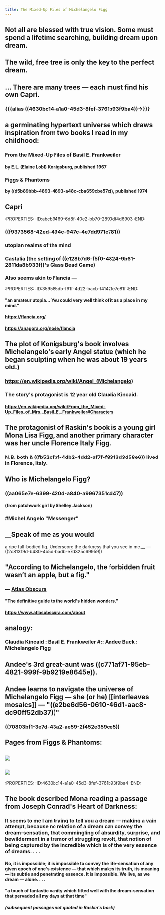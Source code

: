 ```yaml
---
title: The Mixed-Up Files of Michelangelo Figg
---
```


## __Not all are blessed with true vision. Some must spend a lifetime searching, building dream upon dream.__

## __The wild, free tree is only the key to the perfect dream.__

## __… There are many trees — each must find his own Capri.__
### {{{alias ((4630bc14-a1a0-45d3-8fef-3761b93f9ba4))→}}}

## 

## a germinating hypertext universe which draws inspiration from two books I read in my childhood:
### __From the Mixed-Up Files of Basil E. Frankweiler__
#### by E.L. (Elaine Lobl) Konigsburg, published 1967

### __Figgs & Phantoms__
#### by ((d5b89bbb-4893-4693-a48c-cba659cbe57c)), published 1974

## 

## Capri
:PROPERTIES:
:ID:abcb9469-6d8f-40e2-bb70-2890df4d6903
:END:
### ((f9373568-42ed-494c-947c-4e7dd971c781))

### utopian realms of the mind

### Castalia (the setting of ((e128b7d6-f5f0-4824-9b61-2811da8b933f))'s __Glass Bead Game__)

### Also seems akin to Flancia —
:PROPERTIES:
:ID:359585db-f91f-4d22-bacb-f4142fe7e81f
:END:
#### "an amateur utopia… You could very well think of it as a place in my mind."

#### https://flancia.org/

#### https://anagora.org/node/flancia

## 

## The plot of Konigsburg's book involves Michelangelo's early __Angel__ statue (which he began sculpting when he was about 19 years old.)
### https://en.wikipedia.org/wiki/Angel_(Michelangelo)

### The story's protagonist is 12 year old Claudia Kincaid.
#### https://en.wikipedia.org/wiki/From_the_Mixed-Up_Files_of_Mrs._Basil_E._Frankweiler#Characters

## 

## The protagonist of Raskin's book is a young girl Mona Lisa Figg, and another primary character was her uncle Florence Italy Figg.
### N.B. both  & ((fb52cfbf-4db2-4dd2-af7f-f8313d3d58e6)) lived in Florence, Italy.

## 

## Who is Michelangelo Figg?
### ((aa065e7e-6399-420d-a840-a9967351cd47))
#### (from __patchwork girl__ by Shelley Jackson)

### 

### #Michel Angelo "Messenger"

## 

## __Speak of me as you would
a ripe full-bodied fig. Underscore
the darkness that you see in me.__
— ((2c81319d-b480-4b5d-badb-e7d325c69959))

## 

## "According to Michelangelo, the forbidden fruit wasn’t an apple, but a fig."
### — [Atlas Obscura](https://www.atlasobscura.com/articles/michelangelos-sistine-chapel-figs.amp)
#### "The definitive guide to the world's hidden wonders."

#### https://www.atlasobscura.com/about

## 

## analogy:
### Claudia Kincaid : Basil E. Frankweiler #:: Andee Buck : Michelangelo Figg

## 

## Andee's 3rd great-aunt was ((c771af71-95eb-4821-999f-9b9219e8645e)).

## 

## Andee learns to navigate the universe of __Michelangelo Figg__ — she (or he) [[interleaves mosaics]] — "((e2be6d56-0610-46d1-aac8-dc90ff52db37))"
### ((70803bf1-3e7d-43a2-ae59-2f452e359ce5))

## 

## Pages from __Figgs & Phantoms__:

## ![](https://firebasestorage.googleapis.com/v0/b/firescript-577a2.appspot.com/o/imgs%2Fapp%2Fsensemaking%2FJN9EowjlhT.jpeg?alt=media&token=ee26217f-feeb-40e1-af8b-99d40e026b75)

## 

## ![](https://firebasestorage.googleapis.com/v0/b/firescript-577a2.appspot.com/o/imgs%2Fapp%2Fsensemaking%2FpEty-LNS7J.jpeg?alt=media&token=012e7c8e-a1a8-4ba1-b874-2a217c8a3f67)
:PROPERTIES:
:ID:4630bc14-a1a0-45d3-8fef-3761b93f9ba4
:END:

## 

## The book described Mona reading a passage from Joseph Conrad's __Heart of Darkness__:
### It seems to me I am trying to tell you a dream — making a vain attempt, because no relation of a dream can convey the dream-sensation, that commingling of absurdity, surprise, and bewilderment in a tremor of struggling revolt, that notion of being captured by the incredible which is of the very essence of dreams. . . .
#### No, it is impossible; it is impossible to convey the life-sensation of any given epoch of one's existence — that which makes its truth, its meaning — its subtle and penetrating essence. It is impossible. We live, as we dream — alone. . . .

#### __"a touch of fantastic vanity which fitted well with the dream-sensation that pervaded all my days at that time"__
##### (subsequent passages not quoted in Raskin's book)

